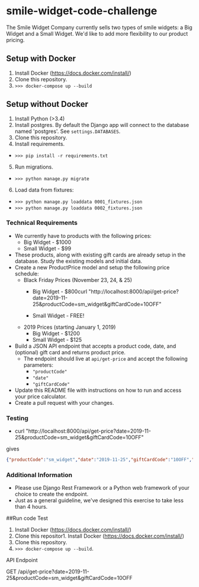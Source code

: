 # smile-widget-code-challenge

The Smile Widget Company currently sells two types of smile widgets: a Big Widget and a Small Widget.  We'd like to add more flexibility to our product pricing.

## Setup with Docker
1. Install Docker (https://docs.docker.com/install/)
2. Clone this repository.
3. `>>> docker-compose up --build`

## Setup without Docker
1. Install Python (>3.4)
2. Install postgres.  By default the Django app will connect to the database named 'postgres'.  See `settings.DATABASES`.
3. Clone this repository.
4. Install requirements.
  * `>>> pip install -r requirements.txt`
5. Run migrations.
  * `>>> python manage.py migrate`
6. Load data from fixtures:
  * `>>> python manage.py loaddata 0001_fixtures.json`
  * `>>> python manage.py loaddata 0002_fixtures.json`

### Technical Requirements
* We currently have to products with the following prices:
    * Big Widget - $1000
    * Small Widget - $99
* These products, along with existing gift cards are already setup in the database.  Study the existing models and initial data.
* Create a new ProductPrice model and setup the following price schedule:
  * Black Friday Prices (November 23, 24, & 25)
    * Big Widget - $800curl "http://localhost:8000/api/get-price?date=2019-11-25&productCode=sm_widget&giftCardCode=10OFF"

    * Small Widget - FREE!
  * 2019 Prices (starting January 1, 2019)
    * Big Widget - $1200
    * Small Widget - $125
* Build a JSON API endpoint that accepts a product code, date, and (optional) gift card and returns product price.
  * The endpoint should live at `api/get-price` and accept the following parameters:
    * `"productCode"`
    * `"date"`
    * `"giftCardCode"`
* Update this README file with instructions on how to run and access your price calculator.
* Create a pull request with your changes.

### Testing
* curl "http://localhost:8000/api/get-price?date=2019-11-25&productCode=sm_widget&giftCardCode=10OFF"

gives

``` json
{"productCode":"sm_widget","date":"2019-11-25","giftCardCode":"10OFF","price":"$115.00"}

```

### Additional Information
* Please use Django Rest Framework or a Python web framework of your choice to create the endpoint.
* Just as a general guideline, we've designed this exercise to take less than 4 hours.


##Run code Test
1. Install Docker (https://docs.docker.com/install/)
2. Clone this repositor1. Install Docker (https://docs.docker.com/install/)
2. Clone this repository.
3. `>>> docker-compose up --build`.


API Endpoint

GET /api/get-price?date=2019-11-25&productCode=sm_widget&giftCardCode=10OFF
